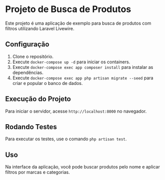 # Projeto de Busca de Produtos

Este projeto é uma aplicação de exemplo para busca de produtos com filtros utilizando Laravel Livewire. 

## Configuração

1. Clone o repositório.
2. Execute `docker-compose up -d` para iniciar os containers.
3. Execute `docker-compose exec app composer install` para instalar as dependências.
4. Execute `docker-compose exec app php artisan migrate --seed` para criar e popular o banco de dados.

## Execução do Projeto

Para iniciar o servidor, acesse `http://localhost:8000` no navegador.

## Rodando Testes

Para executar os testes, use o comando `php artisan test`.

## Uso

Na interface da aplicação, você pode buscar produtos pelo nome e aplicar filtros por marcas e categorias.
